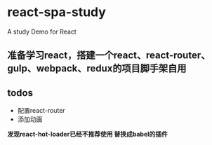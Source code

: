 # react-spa-study
A study Demo for React
## 准备学习react，搭建一个react、react-router、gulp、webpack、redux的项目脚手架自用

## todos
- 配置react-router
- 添加动画

**发现react-hot-loader已经不推荐使用 替换成babel的插件**
